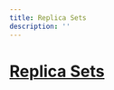 ```yaml
---
title: Replica Sets
description: ''
---
```


# [Replica Sets](https://kubernetes.io/docs/concepts/workloads/controllers/replicaset/)